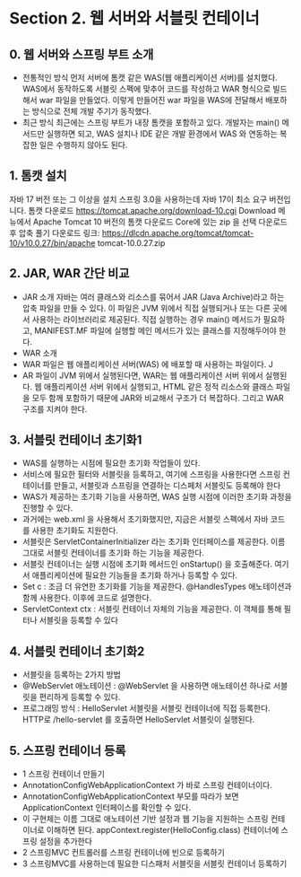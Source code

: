
# Section 2. 웹 서버와 서블릿 컨테이너
##  0. 웹 서버와 스프링 부트 소개
-	전통적인 방식
먼저 서버에 톰캣 같은 WAS(웹 애플리케이션 서버)를 설치했다.
 WAS에서 동작하도록 서블릿 스펙에 맞추어 코드를 작성하고 WAR 형식으로 빌드해서 war 파일을 만들었다. 
이렇게 만들어진 war 파일을 WAS에 전달해서 배포하는 방식으로 전체 개발 주기가 동작했다.
-	최근 방식
최근에는 스프링 부트가 내장 톰캣을 포함하고 있다. 
개발자는 main() 메서드만 실행하면 되고, WAS 설치나 IDE 같은 개발 환경에서 WAS 와 연동하는 복잡한 일은 수행하지 않아도 된다.
## 1. 톰캣 설치
자바 17 버전 또는 그 이상을 설치 
스프링 3.0을 사용하는데 자바 17이 최소 요구 버전입니다. 
톰캣 다운로드 https://tomcat.apache.org/download-10.cgi Download 메뉴에서 Apache Tomcat 10 버전의 톰캣 다운로드 Core에 있는 zip 을 선택 다운로드 후 압축 풀기 
다운로드 링크: https://dlcdn.apache.org/tomcat/tomcat-10/v10.0.27/bin/apache tomcat-10.0.27.zip
## 2. JAR, WAR 간단 비교
-	JAR 소개 
자바는 여러 클래스와 리소스를 묶어서 JAR (Java Archive)라고 하는 압축 파일을 만들 수 있다. 
이 파일은 JVM 위에서 직접 실행되거나 또는 다른 곳에서 사용하는 라이브러리로 제공된다. 
직접 실행하는 경우 main() 메서드가 필요하고, MANIFEST.MF 파일에 실행할 메인 메서드가 있는 클래스를 지정해두어야 한다. 
-	WAR 소개 
-	WAR 파일은 웹 애플리케이션 서버(WAS) 에 배포할 때 사용하는 파일이다. J
-	AR 파일이 JVM 위에서 실행된다면, WAR는 웹 애플리케이션 서버 위에서 실행된다. 웹 애플리케이션 서버 위에서 실행되고, HTML 같은 정적 리소스와 클래스 파일을 모두 함께 포함하기 때문에 JAR와 비교해서 구조가 더 복잡하다. 그리고 WAR 구조를 지켜야 한다.
## 3. 서블릿 컨테이너 초기화1
-	WAS를 실행하는 시점에 필요한 초기화 작업들이 있다. 
-	서비스에 필요한 필터와 서블릿을 등록하고, 여기에 스프링을 사용한다면 스프링 컨테이너를 만들고, 서블릿과 스프링을 연결하는 디스페처 서블릿도 등록해야 한다
-	WAS가 제공하는 초기화 기능을 사용하면, WAS 실행 시점에 이러한 초기화 과정을 진행할 수 있다. 
-	과거에는 web.xml 을 사용해서 초기화했지만, 지금은 서블릿 스펙에서 자바 코드를 사용한 초기화도 지원한다.
-	서블릿은 ServletContainerInitializer 라는 초기화 인터페이스를 제공한다. 이름 그대로 서블릿 컨테이너를 초기화 하는 기능을 제공한다. 
-	서블릿 컨테이너는 실행 시점에 초기화 메서드인 onStartup() 을 호출해준다. 여기서 애플리케이션에 필요한 기능들을 초기화 하거나 등록할 수 있다.
-	Set<Class> c : 조금 더 유연한 초기화를 기능을 제공한다. @HandlesTypes 애노테이션과 함께 사용한다. 이후에 코드로 설명한다. 
-	ServletContext ctx : 서블릿 컨테이너 자체의 기능을 제공한다. 이 객체를 통해 필터나 서블릿을 등록할 수 있다
## 4. 서블릿 컨테이너 초기화2
- 서블릿을 등록하는 2가지 방법 
- @WebServlet 애노테이션 : @WebServlet 을 사용하면 애노테이션 하나로 서블릿을 편리하게 등록할 수 있다.
- 프로그래밍 방식 : HelloServlet 서블릿을 서블릿 컨테이너에 직접 등록한다. HTTP로 /hello-servlet 를 호출하면 HelloServlet 서블릿이 실행된다.
## 5. 스프링 컨테이너 등록
-	1 스프링 컨테이너 만들기 
-	AnnotationConfigWebApplicationContext 가 바로 스프링 컨테이너이다. 
-	AnnotationConfigWebApplicationContext 부모를 따라가 보면 ApplicationContext 인터페이스를 확인할 수 있다. 
-	이 구현체는 이름 그대로 애노테이션 기반 설정과 웹 기능을 지원하는 스프링 컨테이너로 이해하면 된다. appContext.register(HelloConfig.class) 컨테이너에 스프링 설정을 추가한다
-	2 스프링MVC 컨트롤러를 스프링 컨테이너에 빈으로 등록하기
-	3 스프링MVC를 사용하는데 필요한 디스패처 서블릿을 서블릿 컨테이너 등록하기
